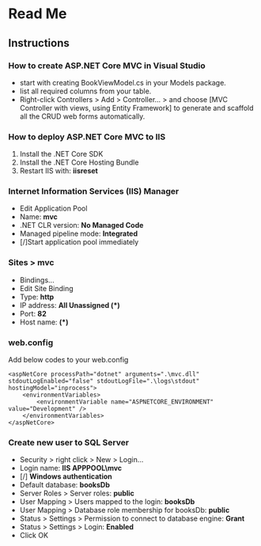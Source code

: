 # Read Me

## Instructions

### How to create ASP.NET Core MVC in Visual Studio
- start with creating BookViewModel.cs in your Models package.
- list all required columns from your table.
- Right-click Controllers > Add > Controller... > and choose [MVC Controller with views, using Entity Framework] to generate and scaffold all the CRUD web forms automatically.

### How to deploy ASP.NET Core MVC to IIS
1. Install the .NET Core SDK
2. Install the .NET Core Hosting Bundle
3. Restart IIS with: **iisreset**

### Internet Information Services (IIS) Manager
- Edit Application Pool
- Name: **mvc**
- .NET CLR version: **No Managed Code**
- Managed pipeline mode: **Integrated**
- [/]Start application pool immediately

### Sites > mvc
- Bindings...
- Edit Site Binding
- Type: **http**
- IP address: **All Unassigned (*)**
- Port: **82**
- Host name: **(*)**

### web.config
Add below codes to your web.config
```
<aspNetCore processPath="dotnet" arguments=".\mvc.dll" stdoutLogEnabled="false" stdoutLogFile=".\logs\stdout" hostingModel="inprocess">
	<environmentVariables>
		<environmentVariable name="ASPNETCORE_ENVIRONMENT" value="Development" />
	</environmentVariables>
</aspNetCore>
```
### Create new user to SQL Server
- Security > right click > New > Login...
- Login name: **IIS APPPOOL\mvc**
- [/] **Windows authentication**
- Default database: **booksDb**
- Server Roles > Server roles: **public**
- User Mapping > Users mapped to the login: **booksDb**
- User Mapping > Database role membership for booksDb: **public**
- Status > Settings > Permission to connect to database engine: **Grant**
- Status > Settings > Login: **Enabled**
- Click OK
